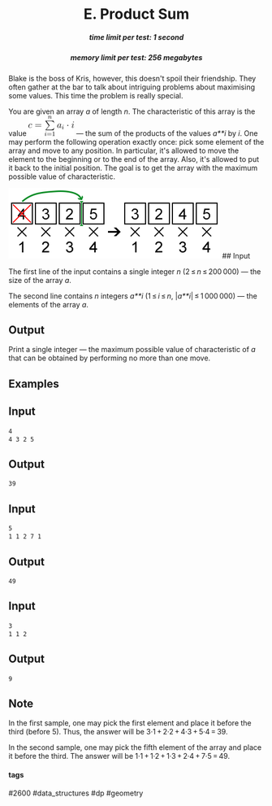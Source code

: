 <h1 style='text-align: center;'> E. Product Sum</h1>

<h5 style='text-align: center;'>time limit per test: 1 second</h5>
<h5 style='text-align: center;'>memory limit per test: 256 megabytes</h5>

Blake is the boss of Kris, however, this doesn't spoil their friendship. They often gather at the bar to talk about intriguing problems about maximising some values. This time the problem is really special.

You are given an array *a* of length *n*. The characteristic of this array is the value ![](images/2e111bb14e07b268a6efbbdc554cdbef6e466ad0.png) — the sum of the products of the values *a**i* by *i*. One may perform the following operation exactly once: pick some element of the array and move to any position. In particular, it's allowed to move the element to the beginning or to the end of the array. Also, it's allowed to put it back to the initial position. The goal is to get the array with the maximum possible value of characteristic.

 ![](images/c5f4727a8afec681d653f07989ed89ad6ebf7820.png) ## Input

The first line of the input contains a single integer *n* (2 ≤ *n* ≤ 200 000) — the size of the array *a*.

The second line contains *n* integers *a**i* (1 ≤ *i* ≤ *n*, |*a**i*| ≤ 1 000 000) — the elements of the array *a*.

## Output

Print a single integer — the maximum possible value of characteristic of *a* that can be obtained by performing no more than one move.

## Examples

## Input


```
4  
4 3 2 5  

```
## Output


```
39
```
## Input


```
5  
1 1 2 7 1  

```
## Output


```
49
```
## Input


```
3  
1 1 2  

```
## Output


```
9
```
## Note

In the first sample, one may pick the first element and place it before the third (before 5). Thus, the answer will be 3·1 + 2·2 + 4·3 + 5·4 = 39.

In the second sample, one may pick the fifth element of the array and place it before the third. The answer will be 1·1 + 1·2 + 1·3 + 2·4 + 7·5 = 49.



#### tags 

#2600 #data_structures #dp #geometry 